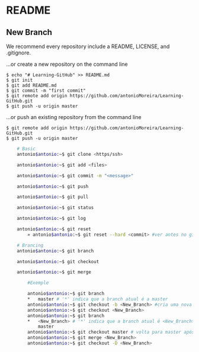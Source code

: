 README
============================================================
## New Branch

We recommend every repository include a README, LICENSE, and .gitignore.

…or create a new repository on the command line

	$ echo "# Learning-GitHub" >> README.md
	$ git init
	$ git add README.md
	$ git commit -m "first commit"
	$ git remote add origin https://github.com/antonioMoreira/Learning-GitHub.git
	$ git push -u origin master

…or push an existing repository from the command line

	$ git remote add origin https://github.com/antonioMoreira/Learning-GitHub.git
	$ git push -u origin master


```bash
	# Basic
	antonio$antonio:~$ git clone <https/ssh>

	antonio$antonio:~$ git add <files>

	antonio$antonio:~$ git commit -m "<message>"

	antonio$antonio:~$ git push

	antonio$antonio:~$ git pull	

	antonio$antonio:~$ git status

	antonio$antonio:~$ git log

	antonio$antonio:~$ git reset
		» antonio$antonio:~$ git reset --hard <commit> #ver antes no git log

	# Brancing
	antonio$antonio:~$ git branch

	antonio$antonio:~$ git checkout

	antonio$antonio:~$ git merge

		#Exemple

		antonio$antonio:~$ git branch
		*	master # '*' indica que a branch atual é a master
		antonio$antonio:~$ git checkout -b <New_Branch> #cria uma nova branch
		antonio$antonio:~$ git checkout <New_Branch>
		antonio$antonio:~$ git branch
		*	<New_Branch> # '*' indica que a branch atual é <New_Branch>
			master
		antonio$antonio:~$ git checkout master # volta para master após algumas modificação em <New_Branch>
		antonio$antonio:~$ git merge <New_Branch>
		antonio$antonio:~$ git checkout -D <New_Branch>

```

